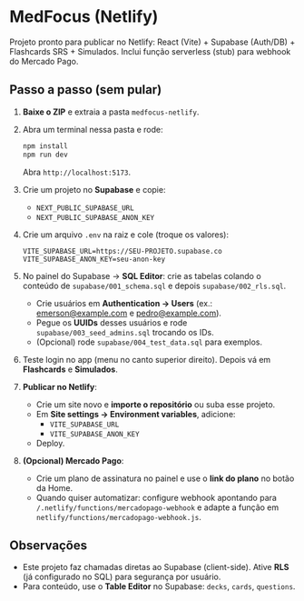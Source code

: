 # MedFocus (Netlify)

Projeto pronto para publicar no Netlify: React (Vite) + Supabase (Auth/DB) + Flashcards SRS + Simulados.
Inclui função serverless (stub) para webhook do Mercado Pago.

## Passo a passo (sem pular)
1. **Baixe o ZIP** e extraia a pasta `medfocus-netlify`.
2. Abra um terminal nessa pasta e rode:
   ```bash
   npm install
   npm run dev
   ```
   Abra `http://localhost:5173`.

3. Crie um projeto no **Supabase** e copie:
   - `NEXT_PUBLIC_SUPABASE_URL`
   - `NEXT_PUBLIC_SUPABASE_ANON_KEY`

4. Crie um arquivo `.env` na raiz e cole (troque os valores):
   ```env
   VITE_SUPABASE_URL=https://SEU-PROJETO.supabase.co
   VITE_SUPABASE_ANON_KEY=seu-anon-key
   ```

5. No painel do Supabase → **SQL Editor**: crie as tabelas colando o conteúdo de `supabase/001_schema.sql` e depois `supabase/002_rls.sql`.
   - Crie usuários em **Authentication → Users** (ex.: emerson@example.com e pedro@example.com).
   - Pegue os **UUIDs** desses usuários e rode `supabase/003_seed_admins.sql` trocando os IDs.
   - (Opcional) rode `supabase/004_test_data.sql` para exemplos.

6. Teste login no app (menu no canto superior direito). Depois vá em **Flashcards** e **Simulados**.

7. **Publicar no Netlify**:
   - Crie um site novo e **importe o repositório** ou suba esse projeto.
   - Em **Site settings → Environment variables**, adicione:
     - `VITE_SUPABASE_URL`
     - `VITE_SUPABASE_ANON_KEY`
   - Deploy.

8. **(Opcional) Mercado Pago**:
   - Crie um plano de assinatura no painel e use o **link do plano** no botão da Home.
   - Quando quiser automatizar: configure webhook apontando para `/.netlify/functions/mercadopago-webhook` e adapte a função em `netlify/functions/mercadopago-webhook.js`.

## Observações
- Este projeto faz chamadas diretas ao Supabase (client-side). Ative **RLS** (já configurado no SQL) para segurança por usuário.
- Para conteúdo, use o **Table Editor** no Supabase: `decks`, `cards`, `questions`.
